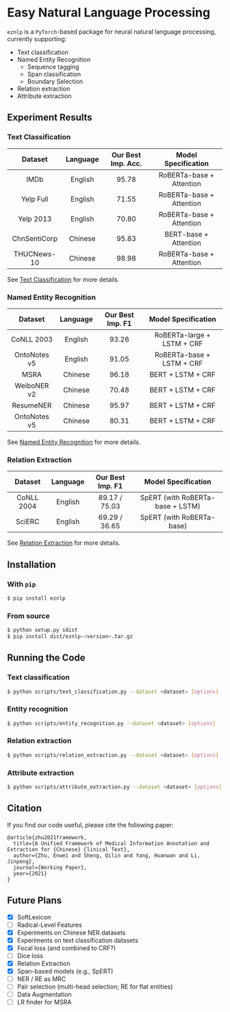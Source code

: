# Easy Natural Language Processing

`eznlp` is a `PyTorch`-based package for neural natural language processing, currently supporting:
* Text classification
* Named Entity Recognition
    * Sequence tagging
    * Span classification
    * Boundary Selection
* Relation extraction
* Attribute extraction


## Experiment Results
### Text Classification 
| Dataset      | Language | Our Best Imp. Acc. | Model Specification |
|:------------:|:--------:|:------------------:|:-------------------:|
| IMDb         | English  | 95.78         | RoBERTa-base + Attention |
| Yelp Full    | English  | 71.55         | RoBERTa-base + Attention |
| Yelp 2013    | English  | 70.80         | RoBERTa-base + Attention |
| ChnSentiCorp | Chinese  | 95.83         | BERT-base + Attention    |
| THUCNews-10  | Chinese  | 98.98         | RoBERTa-base + Attention |

See [Text Classification](docs/text_classification.md) for more details. 


### Named Entity Recognition
| Dataset      | Language | Our Best Imp. F1 | Model Specification |
|:------------:|:--------:|:----------------:|:-------------------:|
| CoNLL 2003   | English  | 93.26     | RoBERTa-large + LSTM + CRF |
| OntoNotes v5 | English  | 91.05     | RoBERTa-base + LSTM + CRF  |
| MSRA         | Chinese  | 96.18     | BERT + LSTM + CRF          |
| WeiboNER v2  | Chinese  | 70.48     | BERT + LSTM + CRF          |
| ResumeNER    | Chinese  | 95.97     | BERT + LSTM + CRF          |
| OntoNotes v5 | Chinese  | 80.31     | BERT + LSTM + CRF          |

See [Named Entity Recognition](docs/entity_recognition.md) for more details. 


### Relation Extraction
| Dataset      | Language | Our Best Imp. F1 | Model Specification |
|:------------:|:--------:|:----------------:|:-------------------:|
| CoNLL 2004   | English  | 89.17 / 75.03    | SpERT (with RoBERTa-base + LSTM) |
| SciERC       | English  | 69.29 / 36.65    | SpERT (with RoBERTa-base)        |

See [Relation Extraction](docs/relation_extraction.md) for more details. 


## Installation
### With `pip`
```bash
$ pip install eznlp
```

### From source
```bash
$ python setup.py sdist
$ pip install dist/eznlp-<version>.tar.gz
```


## Running the Code
### Text classification
```bash
$ python scripts/text_classification.py --dataset <dataset> [options]
```

### Entity recognition
```bash
$ python scripts/entity_recognition.py --dataset <dataset> [options]
```

### Relation extraction
```bash
$ python scripts/relation_extraction.py --dataset <dataset> [options]
```

### Attribute extraction
```bash
$ python scripts/attribute_extraction.py --dataset <dataset> [options]
```


## Citation
If you find our code useful, please cite the following paper: 

```
@article{zhu2021framework,
  title={A Unified Framework of Medical Information Annotation and Extraction for {Chinese} Clinical Text},
  author={Zhu, Enwei and Sheng, Qilin and Yang, Huanwan and Li, Jinpeng},
  journal={Working Paper},
  year={2021}
}
```


## Future Plans
- [x] SoftLexicon
- [ ] Radical-Level Features
- [x] Experiments on Chinese NER datasets
- [x] Experiments on text classification datasets
- [x] Focal loss (and combined to CRF?)
- [ ] Dice loss
- [x] Relation Extraction
- [x] Span-based models (e.g., SpERT)
- [ ] NER / RE as MRC
- [ ] Pair selection (multi-head selection; RE for flat entities)
- [ ] Data Augmentation
- [ ] LR finder for MSRA
